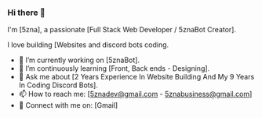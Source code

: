 ### Hi there 👋

I'm [5zna], a passionate [Full Stack Web Developer / 5znaBot Creator].

I love building [Websites and discord bots coding.

-   🔭 I’m currently working on [5znaBot].
-   🌱 I’m continuously learning [Front, Back ends - Designing].
-   💬 Ask me about [2 Years Experience In Website Building And My 9 Years In Coding Discord Bots].
-   📫 How to reach me: [5znadev@gmail.com - 5znabusiness@gmail.com]
-   🔗 Connect with me on: [Gmail]
